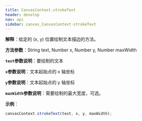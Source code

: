 ```yaml
---
title: CanvasContext.strokeText
header: develop
nav: api
sidebar: canvas_CanvasContext-strokeText
---
```

 

**解释**：给定的 (x, y) 位置绘制文本描边的方法。

**方法参数**：String text, Number x, Number y, Number maxWidth

**`text`参数说明**：要绘制的文本

**`x`参数说明**：文本起始点的 x 轴坐标

**`y`参数说明**：文本起始点的 y 轴坐标

**`maxWidth`参数说明**：需要绘制的最大宽度，可选。

**示例**：

```js
canvasContext.strokeText(text, x, y, maxWidth);
```

